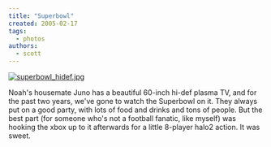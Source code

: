 ```yaml
---
title: "Superbowl"
created: 2005-02-17
tags:
  - photos
authors:
  - scott
---
```


[![superbowl_hidef.jpg](/images/superbowl_hidef.jpg)](http://spaceninja.local/gallery/blog-photos/superbowl_hidef.jpg)

Noah's housemate Juno has a beautiful 60-inch hi-def plasma TV, and for the past two years, we've gone to watch the Superbowl on it. They always put on a good party, with lots of food and drinks and tons of people. But the best part (for someone who's not a football fanatic, like myself) was hooking the xbox up to it afterwards for a little 8-player halo2 action. It was sweet.
